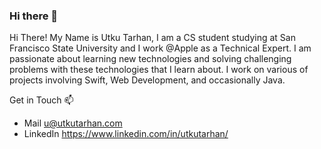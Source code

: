 ### Hi there 👋

<!--
**utkut/utkut** is a ✨ _special_ ✨ repository because its `README.md` (this file) appears on your GitHub profile.

Here are some ideas to get you started:

- 🔭 I’m currently working on ...
- 🌱 I’m currently learning ...
- 👯 I’m looking to collaborate on ...
- 🤔 I’m looking for help with ...
- 💬 Ask me about ...
- 📫 How to reach me: ...
- 😄 Pronouns: ...
- ⚡ Fun fact: ...
-->

Hi There! My Name is Utku Tarhan, I am a CS student studying at San Francisco State University and I work @Apple as a Technical Expert. I am passionate about learning new technologies and solving challenging problems with these technologies that I learn about. I work on various of projects involving Swift, Web Development, and occasionally Java. 

Get in Touch 📫

- Mail u@utkutarhan.com
- LinkedIn https://www.linkedin.com/in/utkutarhan/
